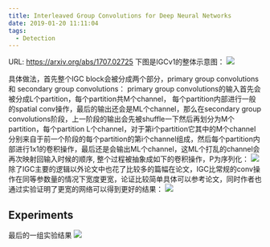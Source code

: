 ```yaml
---
title: Interleaved Group Convolutions for Deep Neural Networks
date: 2019-01-20 11:11:04
tags:
  - Detection
---
```

URL: https://arxiv.org/abs/1707.02725
下图是IGCv1的整体示意图：
![](Interleaved-Group-Convolutions-for-Deep-Neural-Networks-7d3b43e53abfbc53dc3dfca907e8935d56f3fcf5.jpeg)

具体做法，首先整个IGC block会被分成两个部分，primary group convolutions 和 secondary group convolutions：
primary group convolutions的输入首先会被分成L个partition，每个partition共M个channel， 每个partition内部进行一般的spatial conv操作，最后的输出还会是ML个channel，那么在secondary group convolutions阶段，上一阶段的输出会先被shuffle一下然后再划分为M个partition，每个partition L个channel，对于第i个partition它其中的M个channel分别来自于前一个阶段的每个partition的第i个channel组成，然后每个partition内部进行1x1的卷积操作，最后还是会输出ML个channel，这ML个打乱的channel会再次映射回输入时候的顺序, 整个过程被抽象成如下的卷积操作，P为序列化：
![](Interleaved-Group-Convolutions-for-Deep-Neural-Networks-f1ed32b809c7dda6f6c1b5a8834e594e6c0b99ce.png)
除了IGC主要的逻辑以外论文中也花了比较多的篇幅在论文，IGC比常规的conv操作在同等参数量的情况下宽度更宽，论证比较简单具体可以参考论文，同时作者也通过实验证明了更宽的网络可以得到更好的结果：
![](Interleaved-Group-Convolutions-for-Deep-Neural-Networks-9a13e111aef4563a2957a372c32d4f8136975302.png)
## Experiments
最后的一组实验结果
![](Interleaved-Group-Convolutions-for-Deep-Neural-Networks-e51af6de7667412d2511a7cfb8d8d61c3d045247.png)
